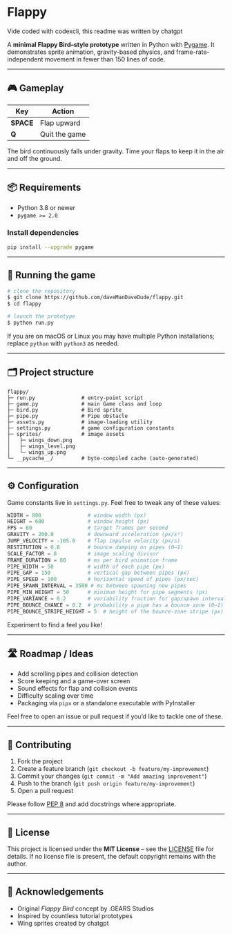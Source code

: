# Flappy

Vide coded with codexcli, this readme was written by chatgpt

A **minimal Flappy Bird–style prototype** written in Python with [Pygame](https://www.pygame.org/). It demonstrates sprite animation, gravity-based physics, and frame-rate-independent movement in fewer than 150 lines of code.

---

## 🎮 Gameplay

| Key | Action |
|-----|--------|
| **SPACE** | Flap upward |
| **Q** | Quit the game |

The bird continuously falls under gravity. Time your flaps to keep it in the air and off the ground.

---

## 📦 Requirements

* Python 3.8 or newer
* `pygame >= 2.0`

### Install dependencies

```bash
pip install --upgrade pygame
```

---

## 🚀 Running the game

```bash
# clone the repository
$ git clone https://github.com/daveManDaveDude/flappy.git
$ cd flappy

# launch the prototype
$ python run.py
```

If you are on macOS or Linux you may have multiple Python installations; replace `python` with `python3` as needed.

---

## 🗂️ Project structure

```
flappy/
├─ run.py               # entry-point script
├─ game.py              # main Game class and loop
├─ bird.py              # Bird sprite
├─ pipe.py              # Pipe obstacle
├─ assets.py            # image-loading utility
├─ settings.py          # game configuration constants
├─ sprites/             # image assets
│   ├─ wings_down.png
│   ├─ wings_level.png
│   └─ wings_up.png
└─ __pycache__/         # byte-compiled cache (auto-generated)
```

---

## ⚙️ Configuration

Game constants live in `settings.py`. Feel free to tweak any of these values:

```python
WIDTH = 800               # window width (px)
HEIGHT = 600              # window height (px)
FPS = 60                  # target frames per second
GRAVITY = 200.0           # downward acceleration (px/s²)
JUMP_VELOCITY = -105.0    # flap impulse velocity (px/s)
RESTITUTION = 0.8         # bounce damping on pipes (0–1)
SCALE_FACTOR = 8          # image scaling divisor
FRAME_DURATION = 80       # ms per bird animation frame
PIPE_WIDTH = 50           # width of each pipe (px)
PIPE_GAP = 150            # vertical gap between pipes (px)
PIPE_SPEED = 100          # horizontal speed of pipes (px/sec)
PIPE_SPAWN_INTERVAL = 3500 # ms between spawning new pipes
PIPE_MIN_HEIGHT = 50      # minimum height for pipe segments (px)
PIPE_VARIANCE = 0.2       # variability fraction for gap/spawn interval
PIPE_BOUNCE_CHANCE = 0.2  # probability a pipe has a bounce zone (0–1)
PIPE_BOUNCE_STRIPE_HEIGHT = 5  # height of the bounce-zone stripe (px)
```  

Experiment to find a feel you like!

---

## 🛣️ Roadmap / Ideas

* Add scrolling pipes and collision detection
* Score keeping and a game-over screen
* Sound effects for flap and collision events
* Difficulty scaling over time
* Packaging via `pipx` or a standalone executable with PyInstaller

Feel free to open an issue or pull request if you’d like to tackle one of these.

---

## 🤝 Contributing

1. Fork the project
2. Create a feature branch (`git checkout -b feature/my-improvement`)
3. Commit your changes (`git commit -m "Add amazing improvement"`)
4. Push to the branch (`git push origin feature/my-improvement`)
5. Open a pull request

Please follow [PEP 8](https://peps.python.org/pep-0008/) and add docstrings where appropriate.

---

## 📄 License

This project is licensed under the **MIT License** – see the [LICENSE](LICENSE) file for details. If no license file is present, the default copyright remains with the author.

---

## 🙏 Acknowledgements

* Original *Flappy Bird* concept by .GEARS Studios
* Inspired by countless tutorial prototypes
* Wing sprites created by chatgpt
